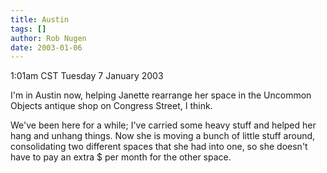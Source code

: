 ```yaml
---
title: Austin
tags: []
author: Rob Nugen
date: 2003-01-06
---
```


<p class=date>1:01am CST Tuesday 7 January 2003</p>

<p>I'm in Austin now, helping Janette rearrange her space in the
Uncommon Objects antique shop on Congress Street, I think.</p>

<p>We've been here for a while; I've carried some heavy stuff and
helped her hang and unhang things.  Now she is moving a bunch of
little stuff around, consolidating two different spaces that she had
into one, so she doesn't have to pay an extra $ per month for the
other space.</p>


